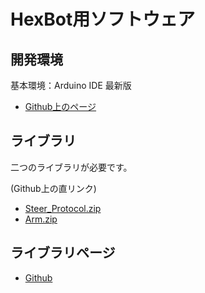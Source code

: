 # HexBot用ソフトウェア

## 開発環境
基本環境：Arduino IDE 最新版

- [Github上のページ](https://github.com/roboticrafter/hexbot_documentation/tree/master/1.source%20code)

## ライブラリ
二つのライブラリが必要です。

(Github上の直リンク)
- [Steer_Protocol.zip](https://github.com/roboticrafter/hexbot_documentation/raw/master/1.source%20code/Steer_Protocol.zip)
- [Arm.zip](https://github.com/roboticrafter/hexbot_documentation/raw/master/1.source%20code/Arm.zip)

## ライブラリページ
- [Github](https://github.com/roboticrafter/hexbot_documentation/tree/master/1.source%20code)

